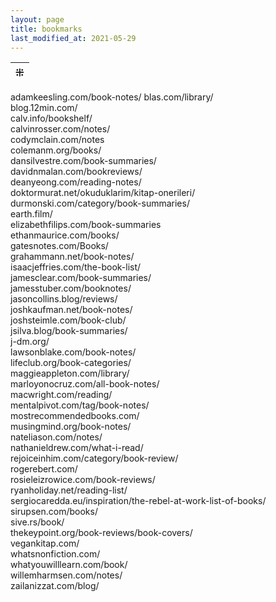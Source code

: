 ```yaml
---
layout: page
title: bookmarks
last_modified_at: 2021-05-29
---
```


| ⁜ |
|:---|
adamkeesling.com/book-notes/
blas.com/library/  
blog.12min.com/  
calv.info/bookshelf/  
calvinrosser.com/notes/  
codymclain.com/notes  
colemanm.org/books/  
dansilvestre.com/book-summaries/  
davidnmalan.com/bookreviews/  
deanyeong.com/reading-notes/  
doktormurat.net/okuduklarim/kitap-onerileri/  
durmonski.com/category/book-summaries/  
earth.film/  
elizabethfilips.com/book-summaries  
ethanmaurice.com/books/  
gatesnotes.com/Books/  
grahammann.net/book-notes/  
isaacjeffries.com/the-book-list/  
jamesclear.com/book-summaries/  
jamesstuber.com/booknotes/  
jasoncollins.blog/reviews/  
joshkaufman.net/book-notes/  
joshsteimle.com/book-club/  
jsilva.blog/book-summaries/  
j-dm.org/  
lawsonblake.com/book-notes/  
lifeclub.org/book-categories/  
maggieappleton.com/library/  
marloyonocruz.com/all-book-notes/  
macwright.com/reading/  
mentalpivot.com/tag/book-notes/  
mostrecommendedbooks.com/  
musingmind.org/book-notes/  
nateliason.com/notes/  
nathanieldrew.com/what-i-read/  
rejoiceinhim.com/category/book-review/  
rogerebert.com/  
rosieleizrowice.com/book-reviews/  
ryanholiday.net/reading-list/  
sergiocaredda.eu/inspiration/the-rebel-at-work-list-of-books/  
sirupsen.com/books/  
sive.rs/book/  
thekeypoint.org/book-reviews/book-covers/  
vegankitap.com/  
whatsnonfiction.com/  
whatyouwilllearn.com/book/  
willemharmsen.com/notes/  
zailanizzat.com/blog/  
